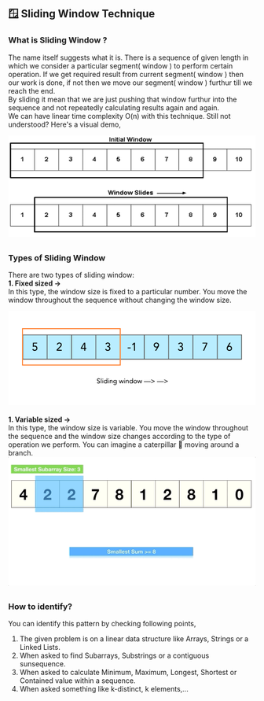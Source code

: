 ## 🪟 Sliding Window Technique
### What is Sliding Window ?
<p>
  The name itself suggests what it is. There is a sequence of given length in which we consider a particular segment( window ) to perform certain operation. If we get required result from current segment( window ) then our work is done, if not then we move our segment( window ) furthur till we reach the end.<br>
  By sliding it mean that we are just pushing that window furthur into the sequence and not repeatedly calculating results again and again.<br>
  We can have linear time complexity O(n) with this technique.
  Still not understood? Here's a visual demo,
</p>
<div align="center">
  <img src="https://raw.githubusercontent.com/someshvk/DSA_Patterns/main/Sliding_Window_Technique/images/Sliding-window-technique.jpg" alt="sliding_window" />
</div>

##
### Types of Sliding Window
<p>
  There are two types of sliding window:<br>
  <b>1. Fixed sized -></b><br>
  In this type, the window size is fixed to a particular number. You move the window throughout the sequence without changing the window size.
  <div align="center">
    <img src="https://raw.githubusercontent.com/someshvk/DSA_Patterns/main/Sliding_Window_Technique/images/fixed_window.gif" alt="fixed_window" />
  </div><br>
  <b>1. Variable sized -></b><br>
  In this type, the window size is variable. You move the window throughout the sequence and the window size changes according to the type of operation we perform. You can imagine a caterpillar 🐛 moving around a branch.<br>
  <div align="center">
    <img src="https://raw.githubusercontent.com/someshvk/DSA_Patterns/main/Sliding_Window_Technique/images/variable_window.gif" alt="variable_window" />
  </div>
</p>

##
### How to identify?
<p>You can identify this pattern by checking following points,</p>
<ol>
  <li>The given problem is on a linear data structure like Arrays, Strings or a Linked Lists.</li>
  <li>When asked to find Subarrays, Substrings or a contiguous sunsequence.</li>
  <li>When asked to calculate Minimum, Maximum, Longest, Shortest or Contained value within a sequence.</li>
  <li>When asked something like k-distinct, k elements,...</li>
</ol>

##
###
